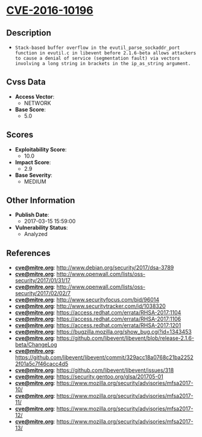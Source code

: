 
# [CVE-2016-10196](https://cve.mitre.org/cgi-bin/cvename.cgi?name=CVE-2016-10196)

## Description

- `Stack-based buffer overflow in the evutil_parse_sockaddr_port function in evutil.c in libevent before 2.1.6-beta allows attackers to cause a denial of service (segmentation fault) via vectors involving a long string in brackets in the ip_as_string argument.`

## Cvss Data

- **Access Vector**:
  - NETWORK
- **Base Score**:
  - 5.0

## Scores

- **Exploitability Score**:
  - 10.0
- **Impact Score**:
  - 2.9
- **Base Severity**:
  - MEDIUM

## Other Information

- **Publish Date**:
  - 2017-03-15 15:59:00
- **Vulnerability Status**:
  - Analyzed

## References

- **cve@mitre.org**: http://www.debian.org/security/2017/dsa-3789
- **cve@mitre.org**: http://www.openwall.com/lists/oss-security/2017/01/31/17
- **cve@mitre.org**: http://www.openwall.com/lists/oss-security/2017/02/02/7
- **cve@mitre.org**: http://www.securityfocus.com/bid/96014
- **cve@mitre.org**: http://www.securitytracker.com/id/1038320
- **cve@mitre.org**: https://access.redhat.com/errata/RHSA-2017:1104
- **cve@mitre.org**: https://access.redhat.com/errata/RHSA-2017:1106
- **cve@mitre.org**: https://access.redhat.com/errata/RHSA-2017:1201
- **cve@mitre.org**: https://bugzilla.mozilla.org/show_bug.cgi?id=1343453
- **cve@mitre.org**: https://github.com/libevent/libevent/blob/release-2.1.6-beta/ChangeLog
- **cve@mitre.org**: https://github.com/libevent/libevent/commit/329acc18a0768c21ba22522f01a5c7f46cacc4d5
- **cve@mitre.org**: https://github.com/libevent/libevent/issues/318
- **cve@mitre.org**: https://security.gentoo.org/glsa/201705-01
- **cve@mitre.org**: https://www.mozilla.org/security/advisories/mfsa2017-10/
- **cve@mitre.org**: https://www.mozilla.org/security/advisories/mfsa2017-11/
- **cve@mitre.org**: https://www.mozilla.org/security/advisories/mfsa2017-12/
- **cve@mitre.org**: https://www.mozilla.org/security/advisories/mfsa2017-13/

